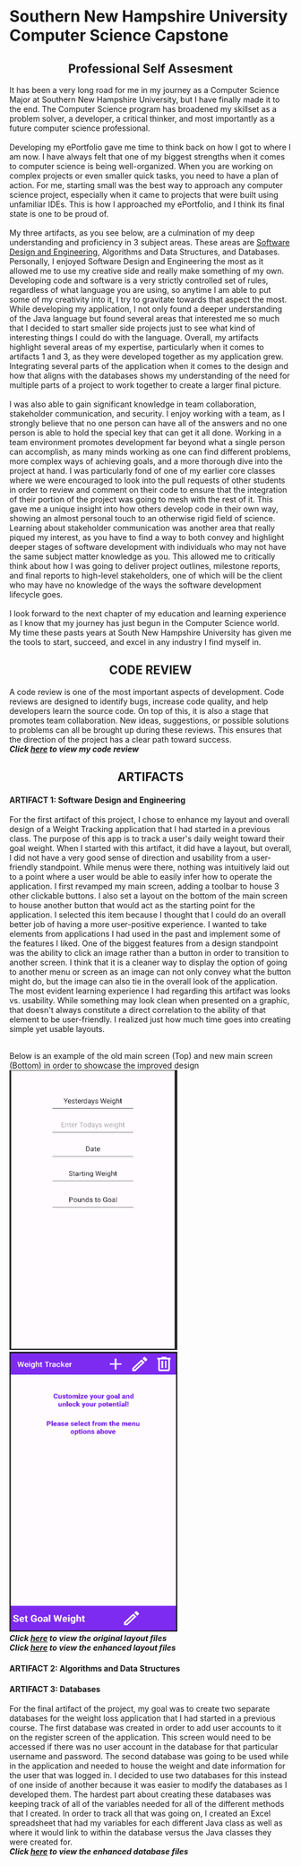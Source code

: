 # Southern New Hampshire University <br> Computer Science Capstone
## <center>Professional Self Assesment<center>
It has been a very long road for me in my journey as a Computer Science Major at Southern New Hampshire University, but I have finally made it to the end. The Computer Science program has broadened my skillset as a problem solver, a developer, a critical thinker, and most importantly as a future computer science professional. <br>
<br>
Developing my ePortfolio gave me time to think back on how I got to where I am now. I have always felt that one of my biggest strengths when it comes to computer science is being well-organized. When you are working on complex projects or even smaller quick tasks, you need to have a plan of action. For me, starting small was the best way to approach any computer science project, especially when it came to projects that were built using unfamiliar IDEs. This is how I approached my ePortfolio, and I think its final state is one to be proud of. <br>
<br>
My three artifacts, as you see below, are a culmination of my deep understanding and proficiency in 3 subject areas. These areas are [Software Design and Engineering](#first_artifact), Algorithms and Data Structures, and Databases. Personally, I enjoyed Software Design and Engineering the most as it allowed me to use my creative side and really make something of my own. Developing code and software is a very strictly controlled set of rules, regardless of what language you are using, so anytime I am able to put some of my creativity into it, I try to gravitate towards that aspect the most. While developing my application, I not only found a deeper understanding of the Java language but found several areas that interested me so much that I decided to start smaller side projects just to see what kind of interesting things I could do with the language. Overall, my artifacts highlight several areas of my expertise, particularly when it comes to artifacts 1 and 3, as they were developed together as my application grew. Integrating several parts of the application when it comes to the design and how that aligns with the databases shows my understanding of the need for multiple parts of a project to work together to create a larger final picture.  <br>
<br> 
I was also able to gain significant knowledge in team collaboration, stakeholder communication, and security. I enjoy working with a team, as I strongly believe that no one person can have all of the answers and no one person is able to hold the special key that can get it all done. Working in a team environment promotes development far beyond what a single person can accomplish, as many minds working as one can find different problems, more complex ways of achieving goals, and a more thorough dive into the project at hand. I was particularly fond of one of my earlier core classes where we were encouraged to look into the pull requests of other students in order to review and comment on their code to ensure that the integration of their portion of the project was going to mesh with the rest of it. This gave me a unique insight into how others develop code in their own way, showing an almost personal touch to an otherwise rigid field of science. Learning about stakeholder communication was another area that really piqued my interest, as you have to find a way to both convey and highlight deeper stages of software development with individuals who may not have the same subject matter knowledge as you. This allowed me to critically think about how I was going to deliver project outlines, milestone reports, and final reports to high-level stakeholders, one of which will be the client who may have no knowledge of the ways the software development lifecycle goes. <br>
<br>
I look forward to the next chapter of my education and learning experience as I know that my journey has just begun in the Computer Science world. My time these pasts years at South New Hampshire University has given me the tools to start, succeed, and excel in any industry I find myself in. <br>

## <center>CODE REVIEW<center>
A code review is one of the most important aspects of development. Code reviews are designed to identify bugs, increase code quality, and help developers learn the source code. On top of this, it is also a stage that promotes team collaboration. New ideas, suggestions, or possible solutions to problems can all be brought up during these reviews. This ensures that the direction of the project has a clear path toward success. <br>
***Click [here](https://youtu.be/XGRvyJ8Ayr0) to view my code review***

<a name="First_Artifact"></a>
## <center>ARTIFACTS<center>
#### ARTIFACT 1: Software Design and Engineering 
For the first artifact of this project, I chose to enhance my layout and overall design of a Weight Tracking application that I had started in a previous class. The purpose of this app is to track a user's daily weight toward their goal weight. When I started with this artifact, it did have a layout, but overall, I did not have a very good sense of direction and usability from a user-friendly standpoint. While menus were there, nothing was intuitively laid out to a point where a user would be able to easily infer how to operate the application. I first revamped my main screen, adding a toolbar to house 3 other clickable buttons. I also set a layout on the bottom of the main screen to house another button that would act as the starting point for the application. I selected this item because I thought that I could do an overall better job of having a more user-positive experience. I wanted to take elements from applications I had used in the past and implement some of the features I liked. One of the biggest features from a design standpoint was the ability to click an image rather than a button in order to transition to another screen. I think that it is a cleaner way to display the option of going to another menu or screen as an image can not only convey what the button might do, but the image can also tie in the overall look of the application. The most evident learning experience I had regarding this artifact was looks vs. usability. While something may look clean when presented on a graphic, that doesn't always constitute a direct correlation to the ability of that element to be user-friendly. I realized just how much time goes into creating simple yet usable layouts. <br> 
<br> 

Below is an example of the old main screen (Top) and new main screen (Bottom) in order to showcase the improved design <br>
<img src="OldMain.png" height=500 width=300> <img src="NewMain.png" height=500 width=300> <br>
***Click [here](https://github.com/luchh224/luchh224.github.io/tree/main/Weight%20Loss%20App/Code%20Review/Layouts) to view the original layout files*** <br> 
***Click [here](https://github.com/luchh224/luchh224.github.io/tree/main/Weight%20Loss%20App/Layouts) to view the enhanced layout files*** 
#### ARTIFACT 2: Algorithms and Data Structures
#### ARTIFACT 3: Databases
For the final artifact of the project, my goal was to create two separate databases for the weight loss application that I had started in a previous course. The first database was created in order to add user accounts to it on the register screen of the application. This screen would need to be accessed if there was no user account in the database for that particular username and password.  The second database was going to be used while in the application and needed to house the weight and date information for the user that was logged in. I decided to use two databases for this instead of one inside of another because it was easier to modify the databases as I developed them.  The hardest part about creating these databases was keeping track of all of the variables needed for all of the different methods that I created. In order to track all that was going on, I created an Excel spreadsheet that had my variables for each different Java class as well as where it would link to within the database versus the Java classes they were created for. <br>
***Click [here](https://github.com/luchh224/luchh224.github.io/tree/main/Weight%20Loss%20App/Databases) to view the enhanced database files*** 

